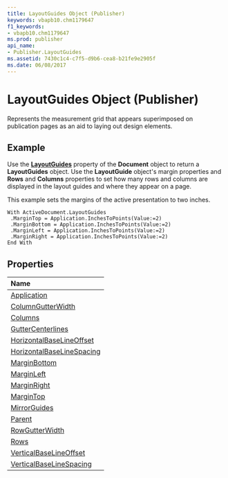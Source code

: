 ```yaml
---
title: LayoutGuides Object (Publisher)
keywords: vbapb10.chm1179647
f1_keywords:
- vbapb10.chm1179647
ms.prod: publisher
api_name:
- Publisher.LayoutGuides
ms.assetid: 7430c1c4-c7f5-d9b6-cea8-b21fe9e2905f
ms.date: 06/08/2017
---
```



# LayoutGuides Object (Publisher)

Represents the measurement grid that appears superimposed on publication pages as an aid to laying out design elements.
 


## Example

Use the  **[LayoutGuides](Publisher.Document.LayoutGuides.md)** property of the **Document** object to return a **LayoutGuides** object. Use the **LayoutGuide** object's margin properties and **Rows** and **Columns** properties to set how many rows and columns are displayed in the layout guides and where they appear on a page.
 

 

 

 
This example sets the margins of the active presentation to two inches.
 

 



```
With ActiveDocument.LayoutGuides 
 .MarginTop = Application.InchesToPoints(Value:=2) 
 .MarginBottom = Application.InchesToPoints(Value:=2) 
 .MarginLeft = Application.InchesToPoints(Value:=2) 
 .MarginRight = Application.InchesToPoints(Value:=2) 
End With
```


## Properties



|**Name**|
|:-----|
|[Application](Publisher.LayoutGuides.Application.md)|
|[ColumnGutterWidth](Publisher.LayoutGuides.ColumnGutterWidth.md)|
|[Columns](Publisher.LayoutGuides.Columns.md)|
|[GutterCenterlines](Publisher.LayoutGuides.GutterCenterlines.md)|
|[HorizontalBaseLineOffset](Publisher.LayoutGuides.HorizontalBaseLineOffset.md)|
|[HorizontalBaseLineSpacing](Publisher.LayoutGuides.HorizontalBaseLineSpacing.md)|
|[MarginBottom](Publisher.LayoutGuides.MarginBottom.md)|
|[MarginLeft](Publisher.LayoutGuides.MarginLeft.md)|
|[MarginRight](Publisher.LayoutGuides.MarginRight.md)|
|[MarginTop](Publisher.LayoutGuides.MarginTop.md)|
|[MirrorGuides](Publisher.LayoutGuides.MirrorGuides.md)|
|[Parent](Publisher.LayoutGuides.Parent.md)|
|[RowGutterWidth](Publisher.LayoutGuides.RowGutterWidth.md)|
|[Rows](Publisher.LayoutGuides.Rows.md)|
|[VerticalBaseLineOffset](Publisher.LayoutGuides.VerticalBaseLineOffset.md)|
|[VerticalBaseLineSpacing](Publisher.LayoutGuides.VerticalBaseLineSpacing.md)|

